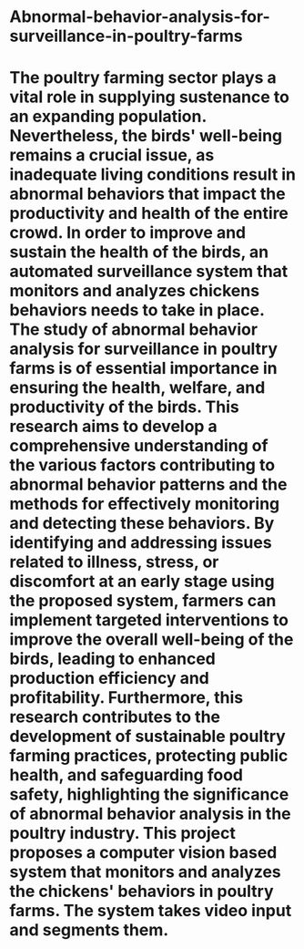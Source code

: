 # Abnormal-behavior-analysis-for-surveillance-in-poultry-farms
# The poultry farming sector plays a vital role in supplying sustenance to an expanding population. Nevertheless, the birds' well-being remains a crucial issue, as inadequate living conditions result in abnormal behaviors that impact the productivity and health of the entire crowd. In order to improve and sustain the health of the birds, an automated surveillance system that monitors and analyzes chickens behaviors needs to take in place. The study of abnormal behavior analysis for surveillance in poultry farms is of essential importance in ensuring the health, welfare, and productivity of the birds. This research aims to develop a comprehensive understanding of the various factors contributing to abnormal behavior patterns and the methods for effectively monitoring and detecting these behaviors. By identifying and addressing issues related to illness, stress, or discomfort at an early stage using the proposed system, farmers can implement targeted interventions to improve the overall well-being of the birds, leading to enhanced production efficiency and profitability. Furthermore, this research contributes to the development of sustainable poultry farming practices, protecting public health, and safeguarding food safety, highlighting the significance of abnormal behavior analysis in the poultry industry. This project proposes a computer vision based system that monitors and analyzes the chickens' behaviors in poultry farms. The system takes video input and segments them. 
